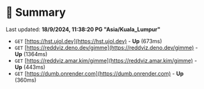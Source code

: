 # 📖 Summary
Last updated: **18/9/2024, 11:38:20 PG "Asia/Kuala_Lumpur"**

- `GET` [https://hst.ujol.dev](https://hst.ujol.dev) - **Up** (673ms)
- `GET` [https://reddviz.deno.dev/gimme](https://reddviz.deno.dev/gimme) - **Up** (1364ms)
- `GET` [https://reddviz.amar.kim/gimme](https://reddviz.amar.kim/gimme) - **Up** (443ms)
- `GET` [https://dumb.onrender.com](https://dumb.onrender.com) - **Up** (360ms)
